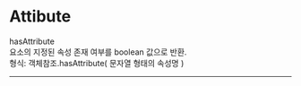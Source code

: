 # Attibute

hasAttribute  
요소의 지정된 속성 존재 여부를 boolean 값으로 반환.  
형식: 객체참조.hasAttribute( 문자열 형태의 속성명 )  

---


